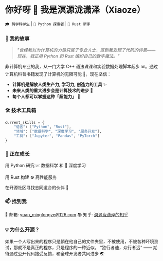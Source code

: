 # 你好呀 👋 我是溟源泷潇泽（Xiaoze）  

`🎓 跨学科学生` | `🐍 Python 探索者` | `🦀 Rust 新手`

### **🚀 我的故事**  
>  _"曾经我以为计算机的力量只属于专业人士，直到我发现了代码的诗意——现在，我正用 Python 和 Rust 编织自己的数字魔法。"_  

非计算机专业的我，从一门大学 C++ 语法课课和实验数据处理脚本起步 📊。通过计算机科普书籍发现了计算机的无限可能 🌌，现在坚信：  
- **计算机是解放人类生产力, 学习力, 创造力的工具** ✨  
- **未来人类的重大进步会是计算技术的进步** 🚀  
- **每个人都可以掌握这种「超能力」** 🦸  

### **🛠️ 技术工具箱**  
```python
current_skills = {
    "语言": ["Python", "Rust"], 
    "领域": ["数据科学", "深度学习", "服务开发"],
    "工具": ["Jupyter", "Pandas", "PyTorch"]
}
```
### 🌱 正在成长
用 Python 研究 📈 数据科学 和 🤖 深度学习 

用 Rust 构建 ⚙️ 高性能服务

在开源社区寻找志同道合的伙伴 👥

### 📫 找到我
📧 邮箱: yuan_minglongze@126.com
📚 知乎: [溟源泷潇泽的知乎](https://www.zhihu.com/people/14-51-26-7-37)

### 💡 为什么开源？
如果一个人写出来的程序只是躺在他自己的文件夹里，不被使用，不被各种环境测试，那就不是真正的程序，只是程序的一种近似。
"独行者速，众行者远" —— 期待通过公开代码接受反馈，和全球开发者共同进步 🌏


<!--
**yuan-minglongze/yuan-minglongze** is a ✨ _special_ ✨ repository because its `README.md` (this file) appears on your GitHub profile.

Here are some ideas to get you started:

- 🔭 I’m currently working on ...
- 🌱 I’m currently learning ...
- 👯 I’m looking to collaborate on ...
- 🤔 I’m looking for help with ...
- 💬 Ask me about ...
- 📫 How to reach me: ...
- 😄 Pronouns: ...
- ⚡ Fun fact: ...
-->
